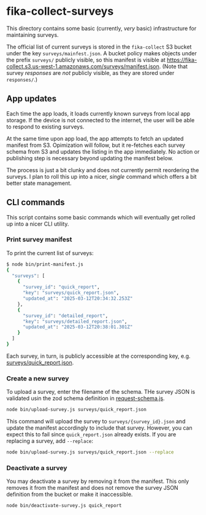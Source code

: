 # fika-collect-surveys

This directory contains some basic (currently, *very* basic) infrastructure for maintaining surveys.

The official list of current surveys is stored in the `fika-collect` S3 bucket under the key `surveys/mainfest.json`. A bucket policy makes objects under the prefix `surveys/` publicly visible, so this manifest is visible at https://fika-collect.s3.us-west-1.amazonaws.com/surveys/manifest.json. (Note that survey *responses* are *not* publicly visible, as they are stored under `responses/`.)

## App updates

Each time the app loads, it loads currently known surveys from local app storage. If the device is not connected to the internet, the user will be able to respond to existing surveys.

At the same time upon app load, the app attempts to fetch an updated manifest from S3. Opimization will follow, but it re-fetches each survey schema from S3 and updates the listing in the app immediately. No action or publishing step is necessary beyond updating the manifest below.

The process is just a bit clunky and does not currently permit reordering the surveys. I plan to roll this up into a nicer, _single_ command which offers a bit better state management.

## CLI commands

This script contains some basic commands which will eventually get rolled up into a nicer CLI utility.

### Print survey manifest

To print the current list of surveys:

```bash
$ node bin/print-manifest.js
{
  "surveys": [
    {
      "survey_id": "quick_report",
      "key": "surveys/quick_report.json",
      "updated_at": "2025-03-12T20:34:32.253Z"
    },
    {
      "survey_id": "detailed_report",
      "key": "surveys/detailed_report.json",
      "updated_at": "2025-03-12T20:38:01.301Z"
    }
  ]
}
```

Each survey, in turn, is publicly accessible at the corresponding key, e.g. [surveys/quick\_report.json](https://fika-collect.s3.us-west-1.amazonaws.com/surveys/quick_report.json).

### Create a new survey

To upload a survey, enter the filename of the schema. THe survey JSON is validated usin the zod schema definition in [request-schema.js](../fika-collect-lambda/src/request-schema.js).

```bash
node bin/upload-survey.js surveys/quick_report.json
```

This command will upload the survey to `surveys/{survey_id}.json` and update the manifest accordingly to include that survey. However, you can expect this to fail since `quick_report.json` already exists. If you are replacing a survey, add `--replace`:

```bash
node bin/upload-survey.js surveys/quick_report.json --replace
```

### Deactivate a survey

You may deactivate a survey by removing it from the manifest. This only removes it from the manifest and does not remove the survey JSON definition from the bucket or make it inaccessible.

```
node bin/deactivate-survey.js quick_report
```
